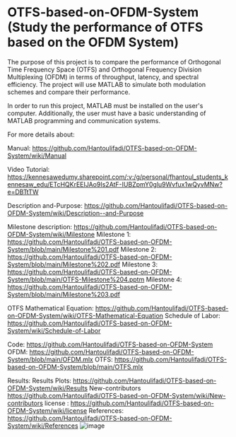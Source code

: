 # OTFS-based-on-OFDM-System (Study the performance of OTFS based on the OFDM System)
The purpose of this project is to compare the performance of Orthogonal Time Frequency Space (OTFS) and Orthogonal Frequency Division Multiplexing (OFDM) in terms of throughput, latency, and spectral efficiency. The project will use MATLAB to simulate both modulation schemes and compare their performance.

In order to run this project, MATLAB must be installed on the user's computer. Additionally, the user must have a basic understanding of MATLAB programming and communication systems.


For more details about:

Manual:                                       https://github.com/Hantoulifadi/OTFS-based-on-OFDM-System/wiki/Manual

Video Tutorial:                            https://kennesawedumy.sharepoint.com/:v:/g/personal/fhantoul_students_kennesaw_edu/ETcHQKrEEIJAo9Is2AtF-IUBZpmY0glu9Wvfux1wQyvMNw?e=DBTtTW

 Description and-Purpose:           https://github.com/Hantoulifadi/OTFS-based-on-OFDM-System/wiki/Description--and-Purpose

Milestone description:                https://github.com/Hantoulifadi/OTFS-based-on-OFDM-System/wiki/Milestone
Milestone 1: https://github.com/Hantoulifadi/OTFS-based-on-OFDM-System/blob/main/Milestone%201.pdf
Milestone 2: https://github.com/Hantoulifadi/OTFS-based-on-OFDM-System/blob/main/Milestone%202.pdf
Milestone 3: https://github.com/Hantoulifadi/OTFS-based-on-OFDM-System/blob/main/OTFS-Milestone%204.pptm
Milestone 4: https://github.com/Hantoulifadi/OTFS-based-on-OFDM-System/blob/main/Milestone%203.pdf

OTFS Mathematical Equation:   https://github.com/Hantoulifadi/OTFS-based-on-OFDM-System/wiki/OTFS-Mathematical-Equation
Schedule of Labor:                      https://github.com/Hantoulifadi/OTFS-based-on-OFDM-System/wiki/Schedule-of-Labor

Code:                                           https://github.com/Hantoulifadi/OTFS-based-on-OFDM-System
OFDM: https://github.com/Hantoulifadi/OTFS-based-on-OFDM-System/blob/main/OFDM.mlx
OTFS: https://github.com/Hantoulifadi/OTFS-based-on-OFDM-System/blob/main/OTFS.mlx

Results:                                        Results Plots: https://github.com/Hantoulifadi/OTFS-based-on-OFDM-System/wiki/Results
New-contributors                         https://github.com/Hantoulifadi/OTFS-based-on-OFDM-System/wiki/New-contributors
license :                                        https://github.com/Hantoulifadi/OTFS-based-on-OFDM-System/wiki/license
References:                                  https://github.com/Hantoulifadi/OTFS-based-on-OFDM-System/wiki/References
![image](https://user-images.githubusercontent.com/85643835/233852478-c1e9a19a-0fcd-4324-b9c2-430a30fec71d.png)







